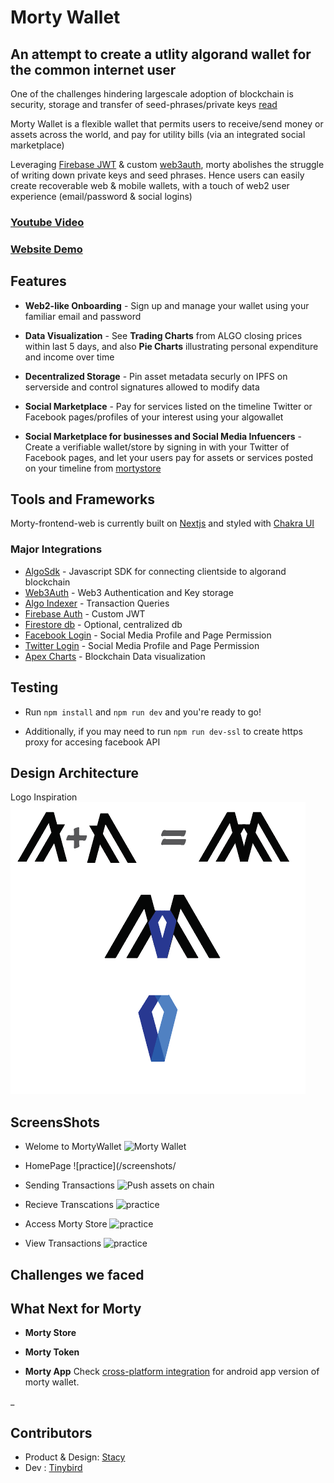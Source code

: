 # Morty Wallet

## An attempt to create a utlity algorand wallet for the common internet user

One of the challenges hindering largescale adoption of blockchain is security, storage and transfer of seed-phrases/private keys [read]()

Morty Wallet is a flexible wallet that permits users to receive/send money or assets across the world, and pay for utility bills (via an integrated social marketplace)

Leveraging [Firebase JWT]() & custom [web3auth](), morty abolishes the struggle of writing down private keys and seed phrases. Hence users can easily create recoverable web & mobile wallets, with a touch of web2 user experience (email/password & social logins)

### [Youtube Video]()

### [Website Demo]()

## Features

- **Web2-like Onboarding** - Sign up and manage your wallet using your familiar email and password

- **Data Visualization** - See **Trading Charts** from ALGO closing prices within last 5 days, and also **Pie Charts** illustrating personal expenditure and income over time 

- **Decentralized Storage** - Pin asset metadata securly on IPFS on serverside and control signatures allowed to modify data

- **Social Marketplace** - Pay for services listed on the timeline Twitter or Facebook pages/profiles of your interest using your algowallet

- **Social Marketplace for businesses and Social Media Infuencers** - Create a verifiable wallet/store by signing in with your Twitter of Facebook pages, and let your users pay for assets or services posted on your timeline from [mortystore]()

## Tools and Frameworks

Morty-frontend-web is currently built on [Nextjs]() and styled with [Chakra UI]()

### Major Integrations

- [AlgoSdk]() - Javascript SDK for connecting clientside to algorand blockchain
- [Web3Auth]() - Web3 Authentication and Key storage
- [Algo Indexer]() - Transaction Queries
- [Firebase Auth]() - Custom JWT
- [Firestore db]() - Optional, centralized db
- [Facebook Login]() - Social Media Profile and Page Permission
- [Twitter Login]() - Social Media Profile and Page Permission
- [Apex Charts]() - Blockchain Data visualization

## Testing

- Run `npm install` and `npm run dev` and you're ready to go!

- Additionally, if you may need to run `npm run dev-ssl` to create https proxy for accesing facebook API

## Design Architecture

Logo Inspiration
![Logo](/screenshots/logo_inspiration.PNG)

## ScreensShots

- Welome to MortyWallet
  ![Morty Wallet]()

- HomePage
  ![practice](/screenshots/

- Sending Transactions
  ![Push assets on chain]()

- Recieve Transcations
  ![practice](/screenshots/)

- Access Morty Store
  ![practice](/screenshots/)

- View Transactions
  ![practice](/screenshots/)

## Challenges we faced

## What Next for Morty

- **Morty Store**

- **Morty Token**

- **Morty App**
  Check [cross-platform integration]() for android app version of morty wallet.

\_

## Contributors

- Product & Design: [Stacy]()
- Dev : [Tinybird](https://github.com/acgodson)
